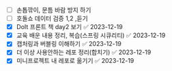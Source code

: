 - [ ] 손톱깎이, 문틈 바람 방지 하기
- [ ] 호돌쇼 데이터 검증 1,2 ,듣기
- [x] DoIt 프론트 책 day2 보기 ✅ 2023-12-19
- [x] 교육 배운 내용 정리, 복습(스프링 시큐리티) ✅ 2023-12-19
- [x] 캡처링과 버블링 이해하기 ✅ 2023-12-19
- [x] 더 이상 사용안하는 레포 정리(합치기) ✅ 2023-12-19
- [x] 미니프로젝트 내 레포로 옮기기 ✅ 2023-12-19